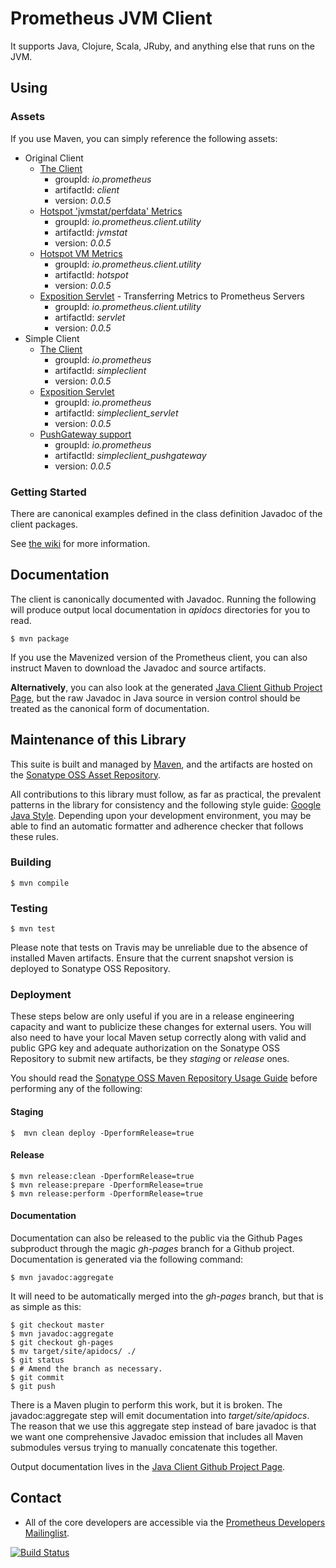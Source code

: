 # Prometheus JVM Client
It supports Java, Clojure, Scala, JRuby, and anything else that runs on the JVM.

## Using
### Assets
If you use Maven, you can simply reference the following
assets:

  * Original Client
    * [The Client](http://mvnrepository.com/artifact/io.prometheus/client)
      * groupId: _io.prometheus_
      * artifactId: _client_
      * version: _0.0.5_
    * [Hotspot 'jvmstat/perfdata' Metrics](http://mvnrepository.com/artifact/io.prometheus.client.utility/jvmstat)
      * groupId: _io.prometheus.client.utility_
      * artifactId: _jvmstat_
      * version: _0.0.5_
    * [Hotspot VM Metrics](http://mvnrepository.com/artifact/io.prometheus.client.utility/hotspot)
      * groupId: _io.prometheus.client.utility_
      * artifactId: _hotspot_
      * version: _0.0.5_
    * [Exposition Servlet](http://mvnrepository.com/artifact/io.prometheus.client.utility/servlet) - Transferring Metrics to Prometheus Servers
      * groupId: _io.prometheus.client.utility_
      * artifactId: _servlet_
      * version: _0.0.5_
  * Simple Client
    * [The Client](http://mvnrepository.com/artifact/io.prometheus/simpleclient)
      * groupId: _io.prometheus_
      * artifactId: _simpleclient_
      * version: _0.0.5_
    * [Exposition Servlet](http://mvnrepository.com/artifact/io.prometheus.client/simpleclient_servlet)
      * groupId: _io.prometheus_
      * artifactId: _simpleclient_servlet_
      * version: _0.0.5_
    * [PushGateway support](http://mvnrepository.com/artifact/io.prometheus.client/simpleclient_pushgateway)
      * groupId: _io.prometheus_
      * artifactId: _simpleclient_pushgateway_
      * version: _0.0.5_

### Getting Started
There are canonical examples defined in the class definition Javadoc of the client packages.

See [the wiki](https://github.com/prometheus/client_java/wiki) for more information.

## Documentation
The client is canonically documented with Javadoc.  Running the following will produce output local documentation
in _apidocs_ directories for you to read.

    $ mvn package

If you use the Mavenized version of the Prometheus client, you can also instruct Maven to download the Javadoc and
source artifacts.

<strong>Alternatively</strong>, you can also look at the generated [Java Client
Github Project Page](http://prometheus.github.io/client_java), but the raw
Javadoc in Java source in version control should be treated as the canonical
form of documentation.

## Maintenance of this Library
This suite is built and managed by [Maven](http://maven.apache.org), and the
artifacts are hosted on the [Sonatype OSS Asset Repository](https://docs.sonatype.org/display/Repository/Sonatype+OSS+Maven+Repository+Usage+Guide).

All contributions to this library must follow, as far as practical, the
prevalent patterns in the library for consistency and the following style
guide: [Google Java Style](http://goo.gl/FfwVsc).  Depending upon your
development environment, you may be able to find an automatic formatter
and adherence checker that follows these rules.

### Building

    $ mvn compile

### Testing

    $ mvn test

Please note that tests on Travis may be unreliable due to the absence of
installed Maven artifacts.  Ensure that the current snapshot version is
deployed to Sonatype OSS Repository.

###  Deployment
These steps below are only useful if you are in a release engineering capacity
and want to publicize these changes for external users.  You will also need to
have your local Maven setup correctly along with valid and public GPG key and
adequate authorization on the Sonatype OSS Repository to submit new artifacts,
be they _staging_ or _release_ ones.

You should read the [Sonatype OSS Maven Repository Usage
Guide](http://goo.gl/Sp9No5) before performing any of the following:

#### Staging
    $  mvn clean deploy -DperformRelease=true

#### Release
    $ mvn release:clean -DperformRelease=true
    $ mvn release:prepare -DperformRelease=true
    $ mvn release:perform -DperformRelease=true

#### Documentation
Documentation can also be released to the public via the Github Pages subproduct
through the magic _gh-pages_ branch for a Github project.  Documentation is
generated via the following command:

    $ mvn javadoc:aggregate

It will need to be automatically merged into the _gh-pages_ branch, but that is
as simple as this:

    $ git checkout master
    $ mvn javadoc:aggregate
    $ git checkout gh-pages
    $ mv target/site/apidocs/ ./
    $ git status
    $ # Amend the branch as necessary.
    $ git commit
    $ git push

There is a Maven plugin to perform this work, but it is broken.  The
javadoc:aggregate step will emit documentation into
_target/site/apidocs_.  The reason that we use this aggregate step instead
of bare javadoc is that we want one comprehensive Javadoc emission that includes
all Maven submodules versus trying to manually concatenate this together.

Output documentation lives in the [Java Client Github Project
Page](http://prometheus.github.io/client_java).


## Contact
  * All of the core developers are accessible via the [Prometheus Developers Mailinglist](https://groups.google.com/forum/?fromgroups#!forum/prometheus-developers).


[![Build Status](https://travis-ci.org/prometheus/client_java.png?branch=master)](https://travis-ci.org/prometheus/client_java)
